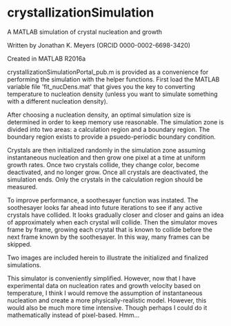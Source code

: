 # crystallizationSimulation
A MATLAB simulation of crystal nucleation and growth

Written by Jonathan K. Meyers (ORCID 0000-0002-6698-3420)

Created in MATLAB R2016a


crystallizationSimulationPortal_pub.m is provided as a convenience for performing the simulation with the helper functions. First load the MATLAB variable file 'fit_nucDens.mat' that gives you the key to converting temperature to nucleation density (unless you want to simulate something with a different nucleation density).

After choosing a nucleation density, an optimal simulation size is determined in order to keep memory use reasonable. The simulation zone is divided into two areas: a calculation region and a boundary region. The boundary region exists to provide a psuedo-periodic boundary condition.

Crystals are then initialized randomly in the simulation zone assuming instantaneous nucleation and then grow one pixel at a time at uniform growth rates. Once two crystals collide, they change color, become deactivated, and no longer grow. Once all crystals are deactivated, the simulation ends. Only the crystals in the calculation region should be measured.

To improve performance, a soothesayer function was instated. The soothesayer looks far ahead into future iterations to see if any active crystals have collided. It looks gradually closer and closer and gains an idea of approximately when each crystal will collide. Then the simulator moves frame by frame, growing each crystal that is known to collide before the next frame known by the soothesayer. In this way, many frames can be skipped.

Two images are included herein to illustrate the initialized and finalized simulations.

This simulator is conveniently simplified. However, now that I have experimental data on nucleation rates and growth velocity based on temperature, I think I would remove the assumption of instantaneous nucleation and create a more physically-realistic model. However, this would also be much more time intensive. Though perhaps I could do it mathematically instead of pixel-based. Hmm...

